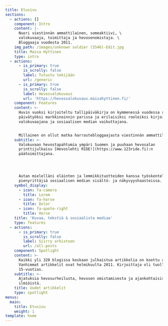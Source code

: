```yaml
---
title: Etusivu
sections:
  - actions: []
    component: Intro
    content: |-
      Nuori viestinnän ammattilainen, someaktiivi, \
      valokuvaaja, toimittaja ja hevosenomistaja. \
      Bloggaaja vuodesta 2011.
    img_path: /images/unknown soldier (5546)-Edit.jpg
    title: Maisa Hyttinen
    type: intro
  - actions:
      - is_primary: true
        is_scrolly: false
        label: Tutustu tekijään
        url: /generic
      - is_primary: true
        is_scrolly: false
        label: Hevosvalokuvaus
        url: 'https://hevosvalokuvaus.maisahyttinen.fi/'
    component: Features
    content: >-
      Huvin vuoksi kirjoiteltu tallipäiväkirja on kymmenessä vuodessa rönsyillyt
      päivätyöksi markkinoinnin parissa ja erilaisiksi rooleiksi kirjoittajana,
      valokuvaajana ja sosiaalisen median vaikuttajana.


      Millainen on ollut matka harrastebloggaajasta viestinnän ammattilaiseksi?
    subtitle: >-
      Valokuvaan hevostapahtumia ympäri Suomen ja puuhaan hevosalan
      printtijulkaisu [Hevoslehti RIDE!](https://www.123ride.fi):n
      päätoimittajana.




      Autan mielelläni eläinten ja lemmikkituotteiden kanssa työskenteleviä
      pienyrittäjiä sosiaalisen median sisältö- ja näkyvyyshaasteissa.
    symbol_display:
      - icon: fa-camera
        title: Lorem
      - icon: fa-horse
        title: Dolor
      - icon: fa-quote-right
        title: Horse
    title: 'Kuvaa, tekstiä & sosiaalista mediaa'
    type: features
  - actions:
      - is_primary: true
        is_scrolly: false
        label: Siirry arkistoon
        url: /all-posts
    component: Spotlight
    content: >-
      Kaikki yli 320 blogissa koskaan julkaistua artikkelia on koottu arkistoon.
      Vanhimmat artikkelit ovat helmikuulta 2011. Kirjoittaja oli tuolloin
      15-vuotias.
    subtitle: >-
      Ajatuksia hevosurheilusta, hevosen omistamisesta ja ajankohtaisista
      ilmiöistä.
    title: Uudet artikkelit
    type: spotlight
menus:
  main:
    title: Etusivu
    weight: 1
template: home
---
```


